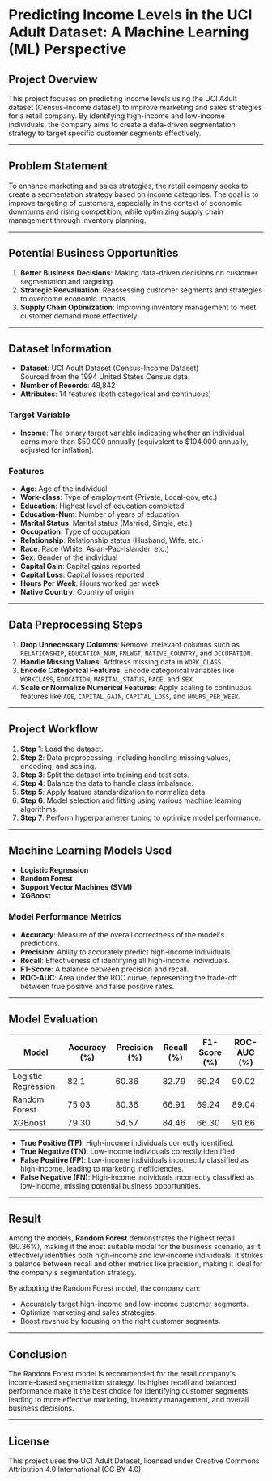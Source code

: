 # Predicting Income Levels in the UCI Adult Dataset: A Machine Learning (ML) Perspective

## Project Overview

This project focuses on predicting income levels using the UCI Adult dataset (Census-Income dataset) to improve marketing and sales strategies for a retail company. By identifying high-income and low-income individuals, the company aims to create a data-driven segmentation strategy to target specific customer segments effectively.

---

## Problem Statement

To enhance marketing and sales strategies, the retail company seeks to create a segmentation strategy based on income categories. The goal is to improve targeting of customers, especially in the context of economic downturns and rising competition, while optimizing supply chain management through inventory planning.

---

## Potential Business Opportunities

1. **Better Business Decisions**: Making data-driven decisions on customer segmentation and targeting.
2. **Strategic Reevaluation**: Reassessing customer segments and strategies to overcome economic impacts.
3. **Supply Chain Optimization**: Improving inventory management to meet customer demand more effectively.

---

## Dataset Information

- **Dataset**: UCI Adult Dataset (Census-Income Dataset)  
  Sourced from the 1994 United States Census data.
- **Number of Records**: 48,842
- **Attributes**: 14 features (both categorical and continuous)

### Target Variable
- **Income**: The binary target variable indicating whether an individual earns more than $50,000 annually (equivalent to $104,000 annually, adjusted for inflation).

### Features
- **Age**: Age of the individual
- **Work-class**: Type of employment (Private, Local-gov, etc.)
- **Education**: Highest level of education completed
- **Education-Num**: Number of years of education
- **Marital Status**: Marital status (Married, Single, etc.)
- **Occupation**: Type of occupation
- **Relationship**: Relationship status (Husband, Wife, etc.)
- **Race**: Race (White, Asian-Pac-Islander, etc.)
- **Sex**: Gender of the individual
- **Capital Gain**: Capital gains reported
- **Capital Loss**: Capital losses reported
- **Hours Per Week**: Hours worked per week
- **Native Country**: Country of origin

---

## Data Preprocessing Steps

1. **Drop Unnecessary Columns**: Remove irrelevant columns such as `RELATIONSHIP`, `EDUCATION_NUM`, `FNLWGT`, `NATIVE_COUNTRY`, and `OCCUPATION`.
2. **Handle Missing Values**: Address missing data in `WORK_CLASS`.
3. **Encode Categorical Features**: Encode categorical variables like `WORKCLASS`, `EDUCATION`, `MARITAL_STATUS`, `RACE`, and `SEX`.
4. **Scale or Normalize Numerical Features**: Apply scaling to continuous features like `AGE`, `CAPITAL_GAIN`, `CAPITAL_LOSS`, and `HOURS_PER_WEEK`.

---

## Project Workflow

1. **Step 1**: Load the dataset.
2. **Step 2**: Data preprocessing, including handling missing values, encoding, and scaling.
3. **Step 3**: Split the dataset into training and test sets.
4. **Step 4**: Balance the data to handle class imbalance.
5. **Step 5**: Apply feature standardization to normalize data.
6. **Step 6**: Model selection and fitting using various machine learning algorithms.
7. **Step 7**: Perform hyperparameter tuning to optimize model performance.

---

## Machine Learning Models Used

- **Logistic Regression**
- **Random Forest**
- **Support Vector Machines (SVM)**
- **XGBoost**

### Model Performance Metrics

- **Accuracy**: Measure of the overall correctness of the model's predictions.
- **Precision**: Ability to accurately predict high-income individuals.
- **Recall**: Effectiveness of identifying all high-income individuals.
- **F1-Score**: A balance between precision and recall.
- **ROC-AUC**: Area under the ROC curve, representing the trade-off between true positive and false positive rates.

---

## Model Evaluation

| Model            | Accuracy (%) | Precision (%) | Recall (%) | F1-Score (%) | ROC-AUC (%) |
|------------------|--------------|---------------|------------|--------------|-------------|
| Logistic Regression | 82.1        | 60.36         | 82.79      | 69.24        | 90.02       |
| Random Forest     | 75.03        | 80.36         | 66.91      | 69.24        | 89.04       |
| XGBoost           | 79.30        | 54.57         | 84.46      | 66.30        | 90.66       |

- **True Positive (TP)**: High-income individuals correctly identified.
- **True Negative (TN)**: Low-income individuals correctly identified.
- **False Positive (FP)**: Low-income individuals incorrectly classified as high-income, leading to marketing inefficiencies.
- **False Negative (FN)**: High-income individuals incorrectly classified as low-income, missing potential business opportunities.

---

## Result

Among the models, **Random Forest** demonstrates the highest recall (80.36%), making it the most suitable model for the business scenario, as it effectively identifies both high-income and low-income individuals. It strikes a balance between recall and other metrics like precision, making it ideal for the company's segmentation strategy.

By adopting the Random Forest model, the company can:
- Accurately target high-income and low-income customer segments.
- Optimize marketing and sales strategies.
- Boost revenue by focusing on the right customer segments.

---

## Conclusion

The Random Forest model is recommended for the retail company's income-based segmentation strategy. Its higher recall and balanced performance make it the best choice for identifying customer segments, leading to more effective marketing, inventory management, and overall business decisions.

---

## License

This project uses the UCI Adult Dataset, licensed under Creative Commons Attribution 4.0 International (CC BY 4.0).
